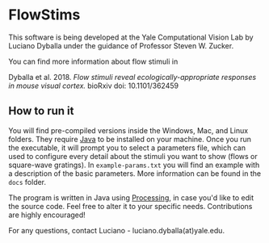 # FlowStims

This software is being developed at the Yale Computational Vision Lab by Luciano Dyballa under the guidance of Professor Steven W. Zucker.

You can find more information about flow stimuli in

Dyballa et al. 2018. _Flow stimuli reveal ecologically-appropriate responses in mouse visual cortex._ bioRxiv doi: 10.1101/362459

## How to run it

You will find pre-compiled versions inside the Windows, Mac, and Linux folders. They require [Java](https://www.java.com/en/download/) to be installed on your machine. Once you run the executable, it will prompt you to select a parameters file, which can used to configure every detail about the stimuli you want to show (flows or square-wave gratings). In `example-params.txt` you will find an example with a description of the basic parameters. More information can be found in the `docs` folder.

The program is written in Java using [Processing](https://processing.org), in case you'd like to edit the source code. Feel free to alter it to your specific needs. Contributions are highly encouraged!

For any questions, contact Luciano - luciano.dyballa(at)yale.edu.


